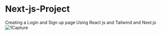 # Next-js-Project
Creating a Login and Sign up page Using React js and Tailwind and Next.js
![1Capture](https://github.com/M-B-I/Next-js-Project/assets/91153075/7f5be551-30f6-4fab-a574-f93997556eb3)
